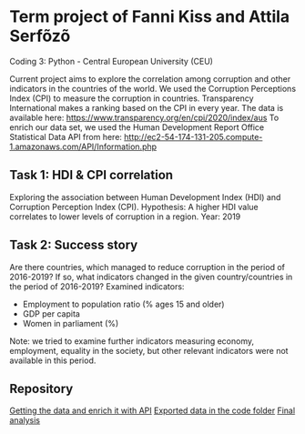 # Term project of Fanni Kiss and Attila Serfõzõ
Coding 3: Python - Central European University (CEU)

Current project aims to explore the correlation among corruption and other indicators in the countries of the world. We used the Corruption Perceptions Index (CPI) to measure the corruption in countries. Transparency International makes a ranking based on the CPI in every year. The data is available here: https://www.transparency.org/en/cpi/2020/index/aus
To enrich our data set, we used the Human Development Report Office Statistical Data API from here: http://ec2-54-174-131-205.compute-1.amazonaws.com/API/Information.php

## Task 1: HDI & CPI correlation
Exploring the association between Human Development Index (HDI) and Corruption Perception Index (CPI). 
Hypothesis: A higher HDI value correlates to lower levels of corruption in a region.
Year: 2019

## Task 2: Success story
Are there countries, which managed to reduce corruption in the period of 2016-2019? If so, what indicators changed in the given country/countries in the period of 2016-2019? 
Examined indicators: 
- Employment to population ratio (% ages 15 and older)
- GDP per capita
- Women in parliament (%)

Note: we tried to examine further indicators measuring economy, employment, equality in the society, but other relevant indicators were not available in this period. 

## Repository
[Getting the data and enrich it with API](code/Term_Project_get_data.ipynb)
[Exported data in the code folder](https://github.com/ASerfozo/CEU_Python/tree/main/code)
[Final analysis](code/Term_Project_analysis.ipynb)
